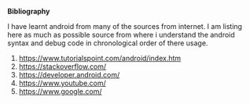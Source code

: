 **Bibliography**

I have learnt android from many of the sources from internet. I am listing here as much as possible source from where i understand the android syntax and debug code in 
chronological order of there usage.

1. https://www.tutorialspoint.com/android/index.htm
2. https://stackoverflow.com/
3. https://developer.android.com/
4. https://www.youtube.com/
5. https://www.google.com/
